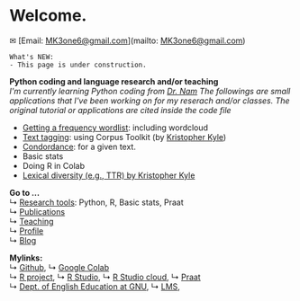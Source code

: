 # Welcome.  
✉ [Email: MK3one6@gmail.com](mailto: MK3one6@gmail.com)  

```
What's NEW:  
- This page is under construction. 
```

**Python coding and language research and/or teaching**  
_I'm currently learning Python coding from [Dr. Nam](https://github.com/hsnam95)_
_The followings are small applications that I've been working on for my reserach and/or classes. The original tutorial or applications are cited inside the code file_  
- [Getting a frequency wordlist](https://github.com/MK316/applications/blob/e97cc8a0c51c8009a4a2a0b597cb3962c55dfaf2/Creating_wordlist.ipynb): including wordcloud   
- [Text tagging](https://github.com/MK316/applications/blob/e97cc8a0c51c8009a4a2a0b597cb3962c55dfaf2/Tagging_CorpusToolKit.ipynb): using Corpus Toolkit (by [Kristopher Kyle](https://kristopherkyle.github.io/professional-webpage/))    
- [Condordance](https://github.com/MK316/applications/blob/e97cc8a0c51c8009a4a2a0b597cb3962c55dfaf2/concordance.ipynb): for a given text.  
- Basic stats  
- Doing R in Colab  
- [Lexical diversity (e.g., TTR) by Kristopher Kyle](https://github.com/kristopherkyle/lexical_diversity)

**Go to ...**  
↳ [Research tools](/contents/tools.md): Python, R, Basic stats, Praat  
↳ [Publications](/publications.md)  
↳ [Teaching](/contents/teaching.md)  
↳ [Profile](/contents/profile.md)  
↳ [Blog](/blog/blogmain.md)  

**Mylinks:**  
↳ [Github](https://www.github.com/), ↳ [Google Colab](https://colab.research.google.com/)  
↳ [R project](https://www.r-project.org/), ↳ [R Studio](https://www.rstudio.com/), ↳ [R Studio cloud](https://rstudio.cloud/), 
↳ [Praat](https://www.fon.hum.uva.nl/praat/)   
↳ [Dept. of English Education at GNU](https://www.gnu.ac.kr**), ↳ [LMS](https://rec.ac.kr/gnu),  

